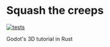 # Squash the creeps

[![tests](https://github.com/keeeal/squash-the-creeps/actions/workflows/tests.yaml/badge.svg)](https://github.com/keeeal/squash-the-creeps/actions/workflows/tests.yaml)

Godot's 3D tutorial in Rust
